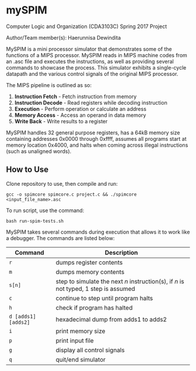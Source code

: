 # mySPIM
  Computer Logic and Organization (CDA3103C) Spring 2017 Project
  
Author/Team member(s): Haerunnisa Dewindita

MySPIM is a mini processor simulator that demonstrates some of the functions of a MIPS processor. MySPIM reads in MIPS machine
codes from an .asc file and executes the instructions, as well as providing several commands to showcase the process. This simulator 
exhibits a single-cycle datapath and the various control signals of the original MIPS processor.

The MIPS pipeline is outlined as so:
  1. **Instruction Fetch** - Fetch instruction from memory
  2. **Instruction Decode** - Read registers while decoding instruction
  3. **Execution** - Perform operation or calculate an address
  4. **Memory Access** - Access an operand in data memory
  5. **Write Back** - Write results to a register
  
MySPIM handles 32 general purpose registers, has a 64kB memory size containing addresses 0x0000 through 0xffff, assumes all programs
start at memory location 0x4000, and halts when coming across illegal instructions (such as unaligned words).

## How to Use
Clone repository to use, then compile and run:

```
gcc -o spimcore spimcore.c project.c && ./spimcore <input_file_name>.asc 
```

To run script, use the command:

```
bash run-spim-tests.sh
```

MySPIM takes several commands during execution that allows it to work like a debugger. The commands are listed below:

| Command | Description |
| --- | --- |
| `r`    | dumps register contents |
| `m`    | dumps memory contents |
| `s[n]` | step to simulate the next *n* instruction(s), if *n* is not typed, 1 step is assumed |
| `c`    | continue to step until program halts |
| `h`    | check if program has halted |
| `d [adds1] [adds2]` | hexadecimal dump from adds1 to adds2 |
| `i` | print memory size |
| `p` | print input file |
| `g` | display all control signals |
| `q` | quit/end simulator |
